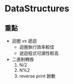 # DataStructures

## 重點
+ 迴圈 vs 遞迴
    + 迴圈執行效率較佳
    + 遞迴程式可讀性較高
+ 二進制轉換
    1. N/2
    2. N%2
    3. reverse print 餘數